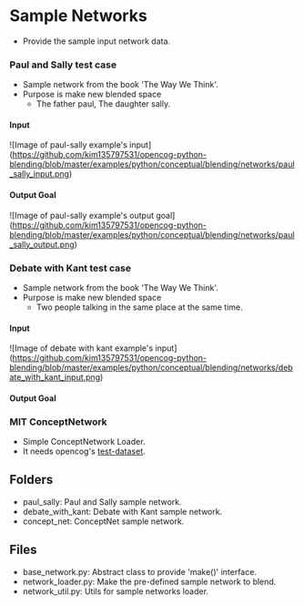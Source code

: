 # Sample Networks
* Provide the sample input network data.

### Paul and Sally test case
* Sample network from the book 'The Way We Think'.
* Purpose is make new blended space 
  * The father paul, The daughter sally.

#### Input
![Image of paul-sally example's input]
(https://github.com/kim135797531/opencog-python-blending/blob/master/examples/python/conceptual/blending/networks/paul_sally_input.png)

#### Output Goal
![Image of paul-sally example's output goal]
(https://github.com/kim135797531/opencog-python-blending/blob/master/examples/python/conceptual/blending/networks/paul_sally_output.png)


### Debate with Kant test case
* Sample network from the book 'The Way We Think'.
* Purpose is make new blended space
  * Two people talking in the same place at the same time.

#### Input
![Image of debate with kant example's input]
(https://github.com/kim135797531/opencog-python-blending/blob/master/examples/python/conceptual/blending/networks/debate_with_kant_input.png)

#### Output Goal

### MIT ConceptNetwork
* Simple ConceptNetwork Loader.
* It needs opencog's [test-dataset](https://github.com/opencog/test-datasets).

## Folders
* paul_sally: Paul and Sally sample network.
* debate_with_kant: Debate with Kant sample network.
* concept_net: ConceptNet sample network.

## Files
* base_network.py: Abstract class to provide 'make()' interface.
* network_loader.py: Make the pre-defined sample network to blend.
* network_util.py: Utils for sample networks loader.
